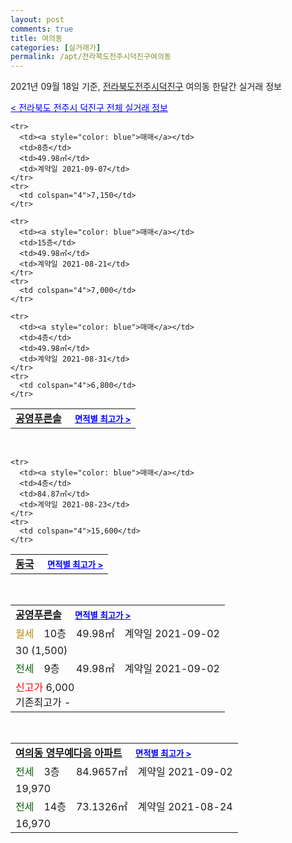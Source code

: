 ```yaml
---
layout: post
comments: true
title: 여의동
categories: [실거래가]
permalink: /apt/전라북도전주시덕진구여의동
---
```


2021년 09월 18일 기준, <a href="/apt/전라북도전주시덕진구">전라북도전주시덕진구</a> 여의동 한달간 실거래 정보

<a style="color: blue;" href="/apt/전라북도전주시덕진구">< 전라북도 전주시 덕진구 전체 실거래 정보</a>
<!---- start ---->
<table>
  <tr>
    <td colspan="4" style="font-weight: bold;"><a href="/apt/전라북도전주시덕진구여의동공영푸른솔">공영푸른솔</a> &nbsp;&nbsp;&nbsp; <a style="color: blue; font-size: smaller;" href="/apt/전라북도전주시덕진구여의동공영푸른솔">면적별 최고가 ></a></td>
  </tr>
    
    <tr>
      <td><a style="color: blue">매매</a></td>
      <td>8층</td>
      <td>49.98㎡</td>
      <td>계약일 2021-09-07</td>
    </tr>
    <tr>
      <td colspan="4">7,150</td>
    </tr>
      
    <tr>
      <td><a style="color: blue">매매</a></td>
      <td>15층</td>
      <td>49.98㎡</td>
      <td>계약일 2021-08-21</td>
    </tr>
    <tr>
      <td colspan="4">7,000</td>
    </tr>
      
    <tr>
      <td><a style="color: blue">매매</a></td>
      <td>4층</td>
      <td>49.98㎡</td>
      <td>계약일 2021-08-31</td>
    </tr>
    <tr>
      <td colspan="4">6,800</td>
    </tr>
      
</table>
<br>
<table>
  <tr>
    <td colspan="4" style="font-weight: bold;"><a href="/apt/전라북도전주시덕진구여의동동국">동국</a> &nbsp;&nbsp;&nbsp; <a style="color: blue; font-size: smaller;" href="/apt/전라북도전주시덕진구여의동동국">면적별 최고가 ></a></td>
  </tr>
    
    <tr>
      <td><a style="color: blue">매매</a></td>
      <td>4층</td>
      <td>84.87㎡</td>
      <td>계약일 2021-08-23</td>
    </tr>
    <tr>
      <td colspan="4">15,600</td>
    </tr>
      
</table>
<br>
<table>
  <tr>
    <td colspan="4" style="font-weight: bold;"><a href="/apt/전라북도전주시덕진구여의동공영푸른솔">공영푸른솔</a> &nbsp;&nbsp;&nbsp; <a style="color: blue; font-size: smaller;" href="/apt/전라북도전주시덕진구여의동공영푸른솔">면적별 최고가 ></a></td>
  </tr>
    
  <tr>
    <td><a style="color: darkgoldenrod">월세</a></td>
    <td>10층</td>
    <td>49.98㎡</td>
    <td>계약일 2021-09-02</td>
  </tr>
  <tr>
    <td colspan="4">30 (1,500)</td>
  </tr>
    
  <tr>
    <td><a style="color: darkgreen">전세</a></td>
    <td>9층</td>
    <td>49.98㎡</td>
    <td>계약일 2021-09-02</td>
  </tr>
  <tr>
    <td colspan="4"><a style="color: red;">신고가 </a>6,000<br>기존최고가 -</td>
  </tr>
    
</table>
<br>
<table>
  <tr>
    <td colspan="4" style="font-weight: bold;"><a href="/apt/전라북도전주시덕진구여의동여의동영무예다음아파트">여의동 영무예다음 아파트</a> &nbsp;&nbsp;&nbsp; <a style="color: blue; font-size: smaller;" href="/apt/전라북도전주시덕진구여의동여의동영무예다음아파트">면적별 최고가 ></a></td>
  </tr>
    
  <tr>
    <td><a style="color: darkgreen">전세</a></td>
    <td>3층</td>
    <td>84.9657㎡</td>
    <td>계약일 2021-09-02</td>
  </tr>
  <tr>
    <td colspan="4">19,970</td>
  </tr>
    
  <tr>
    <td><a style="color: darkgreen">전세</a></td>
    <td>14층</td>
    <td>73.1326㎡</td>
    <td>계약일 2021-08-24</td>
  </tr>
  <tr>
    <td colspan="4">16,970</td>
  </tr>
    
</table>
<!---- end ---->
    